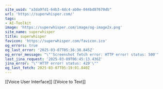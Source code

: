 ```yaml
---
site_uuid: "a3da9fd1-64b3-4dc4-ab0e-044bd87670db"
url: 'https://superwhisper.com/'
tags:
- AI-Toolkit
image: 'https://superwhisper.com/image/og-image2x.png'
site_name: superwhisper
title: superwhisper
favicon: 'https://superwhisper.com/favicon.ico'
og_errors: true
og_last_error: '2025-03-07T05:36:38.845Z'
og_error_message: "\"'Screenshot fetch error: HTTP error! status: 500'\""
last_jina_request: '2025-03-09T06:45:13.436Z'
jina_error: "\"'HTTP error! status: 429'\""
og_last_fetch: 2025-03-07T05:19:01.840Z
---
```


[[Voice User Interface]]
[[Voice to Text]]

